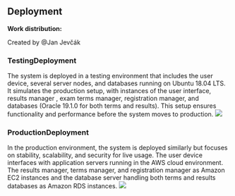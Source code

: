 ## Deployment

**Work distribution:**

Created by @Jan Jevčák

### TestingDeployment
The system is deployed in a testing environment that includes the user device, several server nodes, and databases
running on Ubuntu 18.04 LTS. It simulates the production setup, with instances of the user interface, results 
manager , exam terms manager, registration manager, and databases (Oracle 19.1.0 for both terms and results). 
This setup ensures functionality and performance before the system moves to production.
![](embed:TestingDeployment)

### ProductionDeployment
In the production environment, the system is deployed similarly but focuses on stability, scalability, and security for live usage. The user device interfaces with application servers running in the AWS cloud environment. The results manager, terms manager, and registration manager as Amazon EC2 instances and the database server handling both terms and results databases as Amazon RDS instances.
![](embed:ProductionDeployment)
